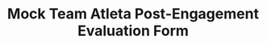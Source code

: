 ---
title: Mock Team Atleta Post-Engagement Evaluation Form
redirect_to: https://forms.gle/hbmGdZL3mx4rEFNg7
redirect_from: 
  - /MockTeamAtletaEvals
  - /mockteamatletaevals
---